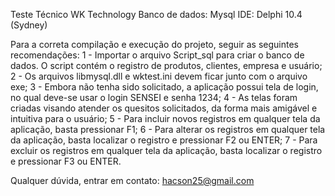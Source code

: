 Teste Técnico WK Technology
Banco de dados: Mysql
IDE: Delphi 10.4 (Sydney)

Para a correta compilação e execução do projeto, seguir as seguintes recomendações:
1 - Importar o arquivo Script_sql para criar o banco de dados. O script contém o registro de produtos, clientes, empresa e usuário;
2 - Os arquivos libmysql.dll e wktest.ini devem ficar junto com o arquivo exe;
3 - Embora não tenha sido solicitado, a aplicação possui tela de login, no qual deve-se usar o login SENSEI e senha 1234;
4 - As telas foram criadas visando atender os quesitos solicitados, da forma mais amigável e intuitiva para o usuário;
5 - Para incluir novos registros em qualquer tela da aplicação, basta pressionar F1;
6 - Para alterar os registros em qualquer tela da aplicação, basta localizar o registro e pressionar F2 ou ENTER;
7 - Para excluir os registros em qualquer tela da aplicação, basta localizar o registro e  pressionar F3 ou ENTER.

Qualquer dúvida, entrar em contato: hacson25@gmail.com

